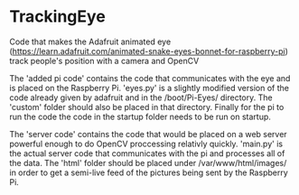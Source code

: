 # TrackingEye
Code that makes the Adafruit animated eye (https://learn.adafruit.com/animated-snake-eyes-bonnet-for-raspberry-pi) track people's position with a camera and OpenCV

The 'added pi code' contains the code that communicates with the eye and is placed on the Raspberry Pi. 'eyes.py' is a slightly modified version of the code already given by adafruit and in the /boot/Pi-Eyes/ directory. The 'custom' folder should also be placed in that directory. Finally for the pi to run the code the code in the startup folder needs to be run on startup. 

The 'server code' contains the code that would be placed on a web server powerful enough to do OpenCV proccessing relativly quickly. 'main.py' is the actual server code that communicates with the pi and processes all of the data. The 'html' folder should be placed under /var/www/html/images/ in order to get a semi-live feed of the pictures being sent by the Raspberry Pi.
